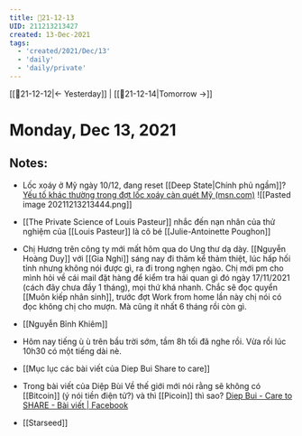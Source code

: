 ```yaml
---
title: 📝21-12-13
UID: 211213213427
created: 13-Dec-2021
tags:
  - 'created/2021/Dec/13'
  - 'daily'
  - 'daily/private'
---
```

[[📝21-12-12|<- Yesterday]] | [[📝21-12-14|Tomorrow ->]]
# Monday, Dec 13, 2021

## Notes:

- Lốc xoáy ở Mỹ ngày 10/12, đang reset [[Deep State|Chính phủ ngầm]]? [Yếu tố khác thường trong đợt lốc xoáy càn quét Mỹ (msn.com)](https://www.msn.com/vi-vn/news/world/y%E1%BA%BFu-t%E1%BB%91-kh%C3%A1c-th%C6%B0%E1%BB%9Dng-trong-%C4%91%E1%BB%A3t-l%E1%BB%91c-xo%C3%A1y-c%C3%A0n-qu%C3%A9t-m%E1%BB%B9/ar-AARLid7?ocid=msedgdhp&pc=U531)
![[Pasted image 20211213213444.png]]

- [[The Private Science of Louis Pasteur]] nhắc đến nạn nhân của thử nghiệm của [[Louis Pasteur]] là cô bé [[Julie-Antoinette Poughon]]
- Chị Hương trên công ty mới mất hôm qua do Ung thư dạ dày. [[Nguyễn Hoàng Duy]] với [[Gia Nghi]] sáng nay đi thăm kể thảm thiệt, lúc hấp hối tỉnh nhưng không nói được gì, ra đi trong nghẹn ngào. Chị mới pm cho mình hỏi về cái mail đặt hàng để kiểm tra hải quan gì đó ngày 17/11/2021 (cách đây chưa đầy 1 tháng), mọi thứ khá nhanh. Chắc sẽ đọc quyển [[Muôn kiếp nhân sinh]], trước đợt Work from home lần này chị nói có đọc không chị cho mượn. Mà cũng ít nhất 6 tháng rồi còn gì.
- [[Nguyễn Bỉnh Khiêm]]
- Hôm nay tiếng ù ù trên bầu trời sớm, tầm 8h tối đã nghe rồi. Vừa rồi lúc 10h30 có một tiếng dài nè.
- [[Mục lục các bài viết của Diep Bui Share to care]]
- Trong bài viết của Diệp Bùi Về thế giới mới nói rằng sẽ không có [[Bitcoin]] (ý nói tiền điện tử?) và thì [[Picoin]] thì sao? [Diep Bui - Care to SHARE - Bài viết | Facebook](https://www.facebook.com/diepbui1019/posts/470236677656423)
- [[Starseed]]